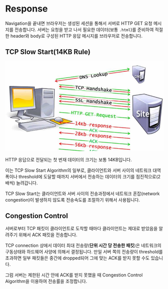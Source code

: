 # Response

Navigation을 끝내면 브라우저는 생성된 세션을 통해서 서버로 HTTP GET 요청 메시지를 전송합니다. 서버는 요청을 받고 나서 필요한 데이터(보통 `.html`)를 준비하여 적절한 header와 body로 구성된 HTTP 응답 메시지를 브라우저로 전송합니다.

## TCP Slow Start(14KB Rule)

![TCP Slow Start](./images/tcp_slow_start.jpg)

HTTP 응답으로 전달되는 첫 번재 데이터의 크기는 보통 14KB입니다.

이는 TCP Slow Start Algorithm의 일부로, 클라이언트와 서버 사이의 네트워크 대역폭이나 threshold에 도달할 때까지 서버에서 전송하는 데이터의 크기를 점진적으로(2배씩) 늘려갑니다.

TCP Slow Start는 클라이언트와 서버 사이의 전송과정에서 네트워크 혼잡(network congestion)이 발생하지 않도록 전송속도를 조절하기 위해서 사용됩니다.

## Congestion Control

서버로부터 TCP 패킷이 클라이언트로 도착할 때마다 클라이언트는 제대로 받았음을 알려주기 위해서 ACK 패킷을 전송합니다.

TCP connection 상에서 데이터 최대 전송량(**단위 시간 당 전송한 패킷**)은 네트워크의 구동상태와 하드웨어 사양에 의해서 결정됩니다. 만일 서버 쪽의 전송량이 threshold를 초과하면 일부 패킷들은 중간에 dropped되어 그에 맞는 ACK를 받지 못할 수도 있습니다.

그럼 서버는 제한된 시간 안에 ACK를 받지 못했을 때 Congestion Control Algorithm을 이용하여 전송률을 조정합니다.
